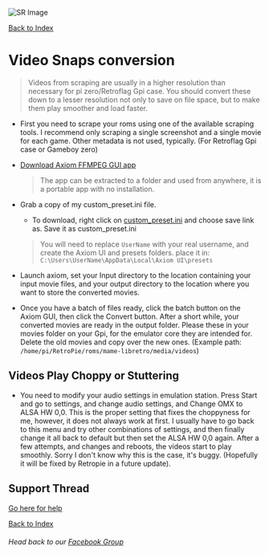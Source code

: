 ![SR Image](https://sinisterspatula.github.io/SuperRetropieGuides/images/SRimage-short.jpg)

[Back to Index](https://sinisterspatula.github.io/SuperRetropieGuides/)

# Video Snaps conversion

 > Videos from scraping are usually in a higher resolution than necessary for pi zero/Retroflag Gpi case.  You should convert these down to a lesser resolution not only to save on file space, but to make them play smoother and load faster.

* First you need to scrape your roms using one of the available scraping tools.  I recommend only scraping a single screenshot and a single movie for each game.  Other metadata is not used, typically.  (For Retroflag Gpi case or Gameboy zero)

* [Download Axiom FFMPEG GUI app](https://github.com/MattMcManis/Axiom/releases/download/v1.7.6.0-alpha/Axiom.FFmpeg.7z)

  > The app can be extracted to a folder and used from anywhere, it is a portable app with no installation.
  
* Grab a copy of my custom_preset.ini file.

    * To download, right click on [custom_preset.ini](https://github.com/SinisterSpatula/SuperRetropieGuides/raw/master/data/Custom%20Preset.ini) and choose save link as.  Save it as custom_preset.ini
  
  > You will need to replace `UserName` with your real username, and create the Axiom UI and presets folders.  place it in: `C:\Users\UserName\AppData\Local\Axiom UI\presets`
  
* Launch axiom, set your Input directory to the location containing your input movie files, and your output directory to the location where you want to store the converted movies.

* Once you have a batch of files ready, click the batch button on the Axiom GUI, then click the Convert button.  After a short while, your converted movies are ready in the output folder.  Please these in your movies folder on your Gpi, for the emulator core they are intended for.  Delete the old movies and copy over the new ones.  (Example path: `/home/pi/RetroPie/roms/mame-libretro/media/videos`)

## Videos Play Choppy or Stuttering

* You need to modify your audio settings in emulation station.  Press Start and go to settings, and change audio settings, and Change OMX to ALSA HW 0,0.  This is the proper setting that fixes the choppyness for me, however, it does not always work at first.  I usually have to go back to this menu and try other combinations of settings, and then finally change it all back to default but then set the ALSA HW 0,0 again.  After a few attempts, and changes and reboots, the videos start to play smoothly.  Sorry I don't know why this is the case, it's buggy.  (Hopefully it will be fixed by Retropie in a future update).

## Support Thread
[Go here for help](https://www.facebook.com/groups/SuperRetroPie/permalink/2469356526684659/)

[Back to Index](https://sinisterspatula.github.io/SuperRetropieGuides/)

###### Head back to our [Facebook Group](https://www.facebook.com/groups/SuperRetroPie/)
